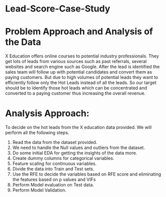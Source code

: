 # Lead-Score-Case-Study
# Problem Approach and Analysis of the Data
X Education offers online courses to potential industry professionals. They get lots of leads from various
sources such as past referrals, several websites and search engine such as Google. After the lead is
identified the sales team will follow up with potential candidates and convert them as paying customers.
But due to high volumes of potential leads they want to efficiently follow only the Hot Leads instead of
all the leads. So our target should be to identify those hot leads which can be concentrated and
converted to a paying customer thus increasing the overall revenue.

# Analysis Approach:
To decide on the hot leads from the X education data provided. We will perform all the following
steps.
1. Read the data from the dataset provided.
2. We need to handle the Null values and outliers from the dataset.
3. Do some initial EDA for getting the insights of the data more.
4. Create dummy columns for categorical variables.
5. Feature scaling for continuous variables.
6. Divide the data into Train and Test sets.
7. Use the RFE to decide the variables based on RFE score and eliminating the features based on p
values and VIFs
8. Perform Model evaluation on Test data.
9. Perform Model Validation.

